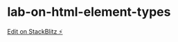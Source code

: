 # lab-on-html-element-types

[Edit on StackBlitz ⚡️](https://stackblitz.com/edit/web-platform-k2hnwu)